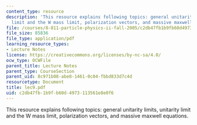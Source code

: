 ```yaml
---
content_type: resource
description: 'This resource explains following topics: general unitarity limits, unitarity
  limit and the W mass limit, polarization vectors, and massive maxwell equations.'
file: /courses/8-811-particle-physics-ii-fall-2005/c2db47fb1b9fb60d4973113561e8e0f6_lec9.pdf
file_size: 85836
file_type: application/pdf
learning_resource_types:
- Lecture Notes
license: https://creativecommons.org/licenses/by-nc-sa/4.0/
ocw_type: OCWFile
parent_title: Lecture Notes
parent_type: CourseSection
parent_uid: 8c971b08-abe8-1461-0c04-fbbd833d7c4d
resourcetype: Document
title: lec9.pdf
uid: c2db47fb-1b9f-b60d-4973-113561e8e0f6
---
```

This resource explains following topics: general unitarity limits, unitarity limit and the W mass limit, polarization vectors, and massive maxwell equations.